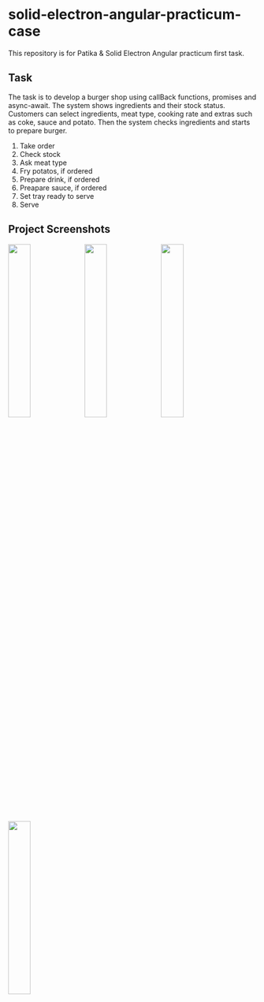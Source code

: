 # solid-electron-angular-practicum-case

This repository is for Patika & Solid Electron Angular practicum first task.

## Task

The task is to develop a burger shop using callBack functions, promises and async-await. The system shows ingredients and their stock status. Customers can select 
ingredients, meat type, cooking rate and extras such as coke, sauce and potato. Then the system checks ingredients and starts to prepare burger. 

1. Take order
2. Check stock
3. Ask meat type
4. Fry potatos, if ordered
5. Prepare drink, if ordered
6. Preapare sauce, if ordered
7. Set tray ready to serve
8. Serve 

## Project Screenshots

<img src="https://user-images.githubusercontent.com/81609259/216771649-9a414be8-3651-4a6e-ae43-157eaee3cfe2.jpg" width="30%"> <img src="https://user-images.githubusercontent.com/81609259/216771653-a9951773-2d67-4ad2-910a-8a2e805acffb.jpg" width="30%"> <img src="https://user-images.githubusercontent.com/81609259/216771655-d1fc7315-c25a-4047-9740-b63bcf022afa.jpg" width="30%"> <img src="https://user-images.githubusercontent.com/81609259/216771651-8683474b-a992-42ed-87cf-c2fafb2a89a8.jpg" width="30%">
